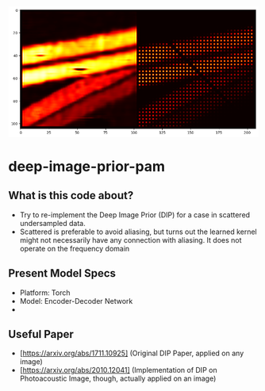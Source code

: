 ![Example Result](https://github.com/EkaSulistyawan/deep-image-prior-pam/blob/main/example_result.png)

# deep-image-prior-pam

## What is this code about? 
- Try to re-implement the Deep Image Prior (DIP) for a case in scattered undersampled data.
- Scattered is preferable to avoid aliasing, but turns out the learned kernel might not necessarily have any connection with aliasing. It does not operate on the frequency domain

## Present Model Specs
- Platform: Torch
- Model: Encoder-Decoder Network
- 

## Useful Paper
- [https://arxiv.org/abs/1711.10925] (Original DIP Paper, applied on any image)
- [https://arxiv.org/abs/2010.12041] (Implementation of DIP on Photoacoustic Image, though, actually applied on an image)


